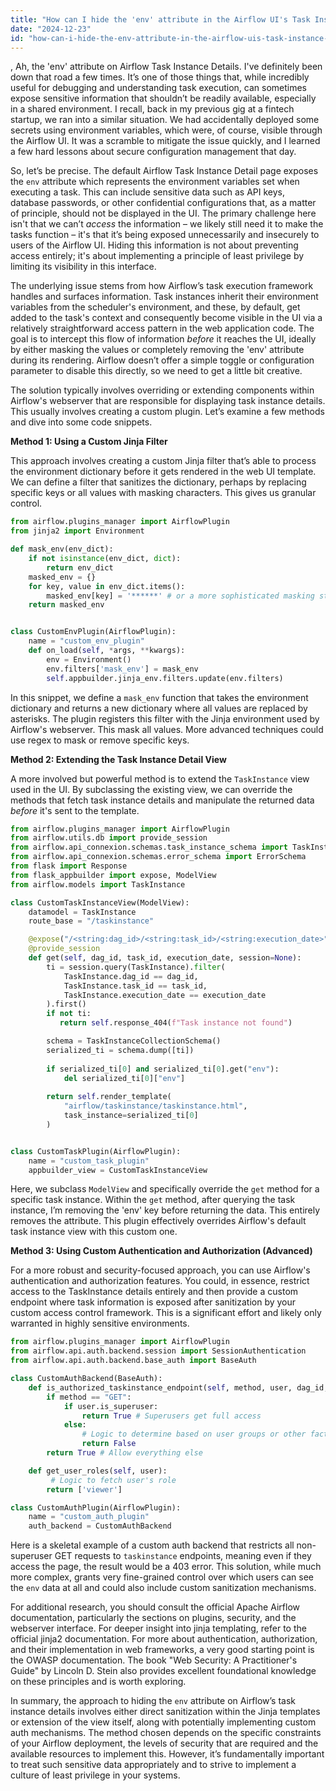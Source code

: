 ```yaml
---
title: "How can I hide the 'env' attribute in the Airflow UI's Task Instance Details?"
date: "2024-12-23"
id: "how-can-i-hide-the-env-attribute-in-the-airflow-uis-task-instance-details"
---
```


,  Ah, the 'env' attribute on Airflow Task Instance Details. I've definitely been down that road a few times. It’s one of those things that, while incredibly useful for debugging and understanding task execution, can sometimes expose sensitive information that shouldn’t be readily available, especially in a shared environment. I recall, back in my previous gig at a fintech startup, we ran into a similar situation. We had accidentally deployed some secrets using environment variables, which were, of course, visible through the Airflow UI. It was a scramble to mitigate the issue quickly, and I learned a few hard lessons about secure configuration management that day.

So, let’s be precise. The default Airflow Task Instance Detail page exposes the `env` attribute which represents the environment variables set when executing a task. This can include sensitive data such as API keys, database passwords, or other confidential configurations that, as a matter of principle, should not be displayed in the UI. The primary challenge here isn't that we can’t *access* the information – we likely still need it to make the tasks function – it's that it’s being exposed unnecessarily and insecurely to users of the Airflow UI. Hiding this information is not about preventing access entirely; it's about implementing a principle of least privilege by limiting its visibility in this interface.

The underlying issue stems from how Airflow’s task execution framework handles and surfaces information. Task instances inherit their environment variables from the scheduler's environment, and these, by default, get added to the task's context and consequently become visible in the UI via a relatively straightforward access pattern in the web application code. The goal is to intercept this flow of information *before* it reaches the UI, ideally by either masking the values or completely removing the 'env' attribute during its rendering. Airflow doesn’t offer a simple toggle or configuration parameter to disable this directly, so we need to get a little bit creative.

The solution typically involves overriding or extending components within Airflow's webserver that are responsible for displaying task instance details. This usually involves creating a custom plugin. Let’s examine a few methods and dive into some code snippets.

**Method 1: Using a Custom Jinja Filter**

This approach involves creating a custom Jinja filter that’s able to process the environment dictionary before it gets rendered in the web UI template. We can define a filter that sanitizes the dictionary, perhaps by replacing specific keys or all values with masking characters. This gives us granular control.

```python
from airflow.plugins_manager import AirflowPlugin
from jinja2 import Environment

def mask_env(env_dict):
    if not isinstance(env_dict, dict):
        return env_dict
    masked_env = {}
    for key, value in env_dict.items():
        masked_env[key] = '******' # or a more sophisticated masking strategy
    return masked_env


class CustomEnvPlugin(AirflowPlugin):
    name = "custom_env_plugin"
    def on_load(self, *args, **kwargs):
        env = Environment()
        env.filters['mask_env'] = mask_env
        self.appbuilder.jinja_env.filters.update(env.filters)
```

In this snippet, we define a `mask_env` function that takes the environment dictionary and returns a new dictionary where all values are replaced by asterisks. The plugin registers this filter with the Jinja environment used by Airflow's webserver. This mask all values. More advanced techniques could use regex to mask or remove specific keys.

**Method 2: Extending the Task Instance Detail View**

A more involved but powerful method is to extend the `TaskInstance` view used in the UI. By subclassing the existing view, we can override the methods that fetch task instance details and manipulate the returned data *before* it's sent to the template.

```python
from airflow.plugins_manager import AirflowPlugin
from airflow.utils.db import provide_session
from airflow.api_connexion.schemas.task_instance_schema import TaskInstanceCollectionSchema
from airflow.api_connexion.schemas.error_schema import ErrorSchema
from flask import Response
from flask_appbuilder import expose, ModelView
from airflow.models import TaskInstance

class CustomTaskInstanceView(ModelView):
    datamodel = TaskInstance
    route_base = "/taskinstance"

    @expose("/<string:dag_id>/<string:task_id>/<string:execution_date>", methods=['GET'])
    @provide_session
    def get(self, dag_id, task_id, execution_date, session=None):
        ti = session.query(TaskInstance).filter(
            TaskInstance.dag_id == dag_id,
            TaskInstance.task_id == task_id,
            TaskInstance.execution_date == execution_date
        ).first()
        if not ti:
           return self.response_404(f"Task instance not found")

        schema = TaskInstanceCollectionSchema()
        serialized_ti = schema.dump([ti])
        
        if serialized_ti[0] and serialized_ti[0].get("env"):
            del serialized_ti[0]["env"]
       
        return self.render_template(
            "airflow/taskinstance/taskinstance.html",
            task_instance=serialized_ti[0]
        )


class CustomTaskPlugin(AirflowPlugin):
    name = "custom_task_plugin"
    appbuilder_view = CustomTaskInstanceView
```

Here, we subclass `ModelView` and specifically override the `get` method for a specific task instance. Within the `get` method, after querying the task instance, I’m removing the 'env' key before returning the data. This entirely removes the attribute. This plugin effectively overrides Airflow's default task instance view with this custom one.

**Method 3: Using Custom Authentication and Authorization (Advanced)**

For a more robust and security-focused approach, you can use Airflow's authentication and authorization features. You could, in essence, restrict access to the TaskInstance details entirely and then provide a custom endpoint where task information is exposed after sanitization by your custom access control framework. This is a significant effort and likely only warranted in highly sensitive environments.

```python
from airflow.plugins_manager import AirflowPlugin
from airflow.api.auth.backend.session import SessionAuthentication
from airflow.api.auth.backend.base_auth import BaseAuth

class CustomAuthBackend(BaseAuth):
    def is_authorized_taskinstance_endpoint(self, method, user, dag_id, task_id, execution_date):
        if method == "GET":
            if user.is_superuser:
                return True # Superusers get full access
            else:
                # Logic to determine based on user groups or other factors
                return False
        return True # Allow everything else

    def get_user_roles(self, user):
         # Logic to fetch user's role
        return ['viewer']

class CustomAuthPlugin(AirflowPlugin):
    name = "custom_auth_plugin"
    auth_backend = CustomAuthBackend
```

Here is a skeletal example of a custom auth backend that restricts all non-superuser GET requests to `taskinstance` endpoints, meaning even if they access the page, the result would be a 403 error. This solution, while much more complex, grants very fine-grained control over which users can see the `env` data at all and could also include custom sanitization mechanisms.

For additional research, you should consult the official Apache Airflow documentation, particularly the sections on plugins, security, and the webserver interface. For deeper insight into jinja templating, refer to the official jinja2 documentation. For more about authentication, authorization, and their implementation in web frameworks, a very good starting point is the OWASP documentation. The book "Web Security: A Practitioner's Guide" by Lincoln D. Stein also provides excellent foundational knowledge on these principles and is worth exploring.

In summary, the approach to hiding the `env` attribute on Airflow’s task instance details involves either direct sanitization within the Jinja templates or extension of the view itself, along with potentially implementing custom auth mechanisms. The method chosen depends on the specific constraints of your Airflow deployment, the levels of security that are required and the available resources to implement this. However, it’s fundamentally important to treat such sensitive data appropriately and to strive to implement a culture of least privilege in your systems.
